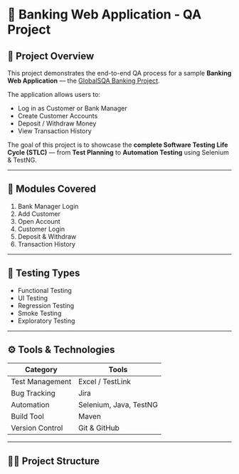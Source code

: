 # 🏦 Banking Web Application - QA Project

## 📘 Project Overview
This project demonstrates the end-to-end QA process for a sample **Banking Web Application** — the [GlobalSQA Banking Project](https://www.globalsqa.com/angularJs-protractor/BankingProject/#/login).

The application allows users to:
- Log in as Customer or Bank Manager  
- Create Customer Accounts  
- Deposit / Withdraw Money  
- View Transaction History  

The goal of this project is to showcase the **complete Software Testing Life Cycle (STLC)** — from **Test Planning** to **Automation Testing** using Selenium & TestNG.

---

## 🧩 Modules Covered
1. Bank Manager Login  
2. Add Customer  
3. Open Account  
4. Customer Login  
5. Deposit & Withdraw  
6. Transaction History  

---

## 🧪 Testing Types
- Functional Testing  
- UI Testing  
- Regression Testing  
- Smoke Testing  
- Exploratory Testing  

---

## ⚙️ Tools & Technologies
| Category | Tools |
|-----------|--------|
| Test Management | Excel / TestLink |
| Bug Tracking | Jira |
| Automation | Selenium, Java, TestNG |
| Build Tool | Maven |
| Version Control | Git & GitHub |

---

## 👩‍💻 Project Structure
